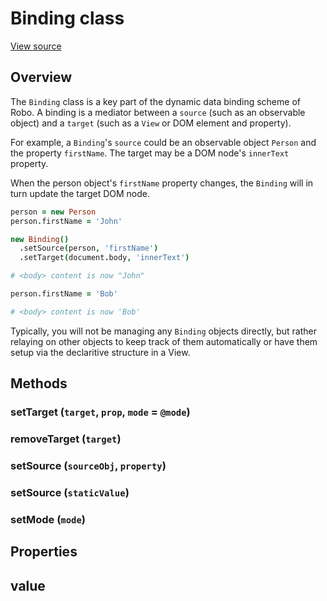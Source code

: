 # Binding class

[View source](../lib/observable/Binding.coffee)

## Overview

The `Binding` class is a key part of the dynamic data binding scheme of Robo. A binding is a mediator between a `source` (such as an observable object) and a `target` (such as a `View` or DOM element and property).

For example, a `Binding`'s `source` could be an observable object `Person` and the property `firstName`. The target may be a DOM node's `innerText` property.

When the person object's `firstName` property changes, the `Binding` will in turn update the target DOM node.

```coffeescript
person = new Person
person.firstName = 'John'

new Binding()
  .setSource(person, 'firstName')
  .setTarget(document.body, 'innerText')

# <body> content is now "John"

person.firstName = 'Bob'

# <body> content is now 'Bob'
```

Typically, you will not be managing any `Binding` objects directly, but rather
relaying on other objects to keep track of them automatically or have them
setup via the declaritive structure in a View.

## Methods

### setTarget (`target`, `prop`, `mode` = `@mode`)

### removeTarget (`target`)

### setSource (`sourceObj`, `property`)

### setSource (`staticValue`)

### setMode (`mode`)

## Properties

## value

